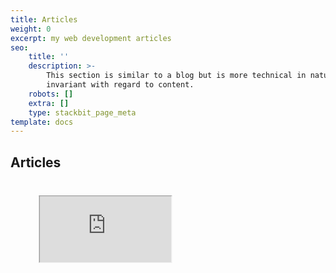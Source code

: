 ```yaml
---
title: Articles
weight: 0
excerpt: my web development articles
seo:
    title: ''
    description: >-
        This section is similar to a blog but is more technical in nature and time
        invariant with regard to content.
    robots: []
    extra: []
    type: stackbit_page_meta
template: docs
---
```


## Articles

<iframe  style="-webkit-transform:scale(0.7);-moz-transform-scale(0.7);sandbox="allow-scripts"  src="https://codesandbox.io/embed/boring-antonelli-vdxzf?fontsize=14&hidenavigation=1&theme=dark&view=preview"
     style="width:100%; height:500px; border:0; border-radius: 4px; overflow:hidden;"
     title="medium-articles"
     allow="accelerometer; ambient-light-sensor; camera; encrypted-media; geolocation; gyroscope; hid; microphone; midi; payment; usb; vr; xr-spatial-tracking"
     sandbox="allow-forms allow-modals allow-popups allow-presentation allow-same-origin allow-scripts"
   ></iframe>
